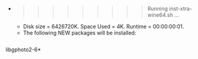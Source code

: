 * >>>>>>>>> Running inst-xtra-wine64.sh ...
  * Disk size = 6426720K. Space Used = 4K. Runtime = 00:00:00:01.
  * The following NEW packages will be installed:
  ```bash
libgphoto2-6*
  ```
